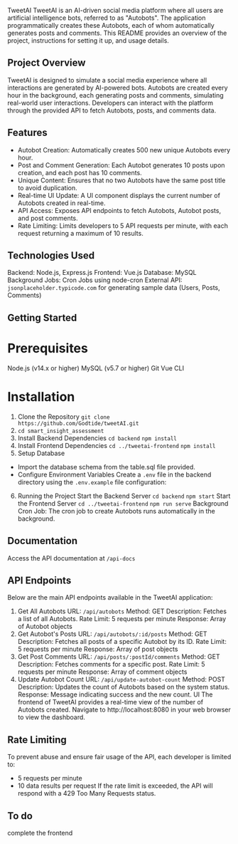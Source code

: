 TweetAI
TweetAI is an AI-driven social media platform where all users are artificial intelligence bots, referred to as "Autobots". The application programmatically creates these Autobots, each of whom automatically generates posts and comments. This README provides an overview of the project, instructions for setting it up, and usage details.

## Project Overview
TweetAI is designed to simulate a social media experience where all interactions are generated by AI-powered bots. Autobots are created every hour in the background, each generating posts and comments, simulating real-world user interactions. Developers can interact with the platform through the provided API to fetch Autobots, posts, and comments data.

## Features
- Autobot Creation: Automatically creates 500 new unique Autobots every hour.
- Post and Comment Generation: Each Autobot generates 10 posts upon creation, and each post has 10 comments.
- Unique Content: Ensures that no two Autobots have the same post title to avoid duplication.
- Real-time UI Update: A UI component displays the current number of Autobots created in real-time.
- API Access: Exposes API endpoints to fetch Autobots, Autobot posts, and post comments.
- Rate Limiting: Limits developers to 5 API requests per minute, with each request returning a maximum of 10 results.

## Technologies Used
Backend: Node.js, Express.js
Frontend: Vue.js
Database: MySQL
Background Jobs: Cron Jobs using node-cron
External API: `jsonplaceholder.typicode.com` for generating sample data (Users, Posts, Comments)

## Getting Started
# Prerequisites
Node.js (v14.x or higher)
MySQL (v5.7 or higher)
Git
Vue CLI


# Installation
1. Clone the Repository `git clone https://github.com/Godtide/tweetAI.git`
2. `cd smart_insight_assessment`
3. Install Backend Dependencies
`cd backend`
`npm install`
4. Install Frontend Dependencies
`cd ../tweetai-frontend`
`npm install`
5. Setup Database

- Import the database schema from the table.sql file provided.
- Configure Environment Variables
Create a `.env` file in the backend directory using the `.env.example` file configuration:

6. Running the Project
Start the Backend Server
`cd backend`
`npm start`
Start the Frontend Server
`cd ../tweetai-frontend`
`npm run serve`
Background Cron Job: The cron job to create Autobots runs automatically in the background.

## Documentation

Access the API documentation at `/api-docs`

## API Endpoints
Below are the main API endpoints available in the TweetAI application:

1. Get All Autobots
URL: `/api/autobots`
Method: GET
Description: Fetches a list of all Autobots.
Rate Limit: 5 requests per minute
Response: Array of Autobot objects
2. Get Autobot's Posts
URL: `/api/autobots/:id/posts`
Method: GET
Description: Fetches all posts of a specific Autobot by its ID.
Rate Limit: 5 requests per minute
Response: Array of post objects
3. Get Post Comments
URL: `/api/posts/:postId/comments`
Method: GET
Description: Fetches comments for a specific post.
Rate Limit: 5 requests per minute
Response: Array of comment objects
4. Update Autobot Count
URL: `/api/update-autobot-count`
Method: POST
Description: Updates the count of Autobots based on the system status.
Response: Message indicating success and the new count.
UI
The frontend of TweetAI provides a real-time view of the number of Autobots created. Navigate to http://localhost:8080 in your web browser to view the dashboard.

## Rate Limiting
To prevent abuse and ensure fair usage of the API, each developer is limited to:

- 5 requests per minute
- 10 data results per request
If the rate limit is exceeded, the API will respond with a 429 Too Many Requests status.

## To do
complete the frontend 
